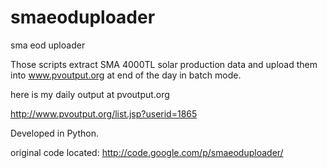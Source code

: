 smaeoduploader
==============

sma eod uploader


Those scripts extract SMA 4000TL solar production data and upload them into www.pvoutput.org at end of the day in batch mode.

here is my daily output at pvoutput.org

http://www.pvoutput.org/list.jsp?userid=1865

Developed in Python. 

original code located: http://code.google.com/p/smaeoduploader/
